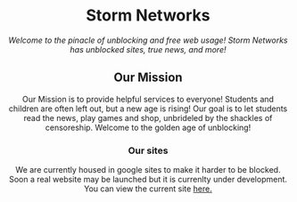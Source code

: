 <div align='center'>

# Storm Networks
_Welcome to the pinacle of unblocking and free web usage! Storm Networks has unblocked sites, true news, and more!_

## Our Mission
Our Mission is to provide helpful services to everyone! Students and children are often left out, but a new age is rising! Our goal is to let students read the news, play games and shop, unbrideled by the shackles of censoreship. Welcome to the golden age of unblocking!
### Our sites
We are currently housed in google sites to make it harder to be blocked. Soon a real website may be launched but it is currenlty under development. You can view the current site <a href="https://sites.google.com/view/storm-networks-central/home?read_current=1"> here.</a>
